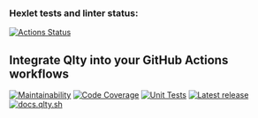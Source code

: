 ### Hexlet tests and linter status:
[![Actions Status](https://github.com/Evgenii-Smetanin/java-project-72/actions/workflows/hexlet-check.yml/badge.svg)](https://github.com/Evgenii-Smetanin/java-project-72/actions)

## Integrate Qlty into your GitHub Actions workflows
[![Maintainability](https://qlty.sh/badges/09277638-f421-4ec3-971d-c50e03132af6/maintainability.svg)](https://qlty.sh/gh/qltysh/projects/qlty-action)
[![Code Coverage](https://qlty.sh/badges/09277638-f421-4ec3-971d-c50e03132af6/test_coverage.svg?v=2)](https://qlty.sh/gh/qltysh/projects/qlty-action)
[![Unit Tests](https://github.com/qltysh/qlty-action/actions/workflows/tests.yml/badge.svg)](https://github.com/qltysh/qlty-action/actions/workflows/tests.yml)
[![Latest release](https://img.shields.io/github/v/release/qltysh/qlty-action?v=3)](https://github.com/qltysh/qlty-action/releases)
[![docs.qlty.sh](https://img.shields.io/badge/docs-docs.qlty.sh-08b2b7)](https://docs.qlty.sh)
